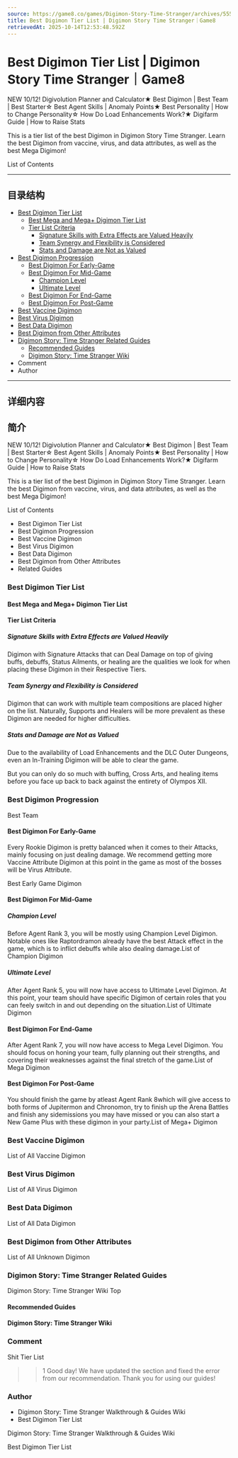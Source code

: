 ```yaml
---
source: https://game8.co/games/Digimon-Story-Time-Stranger/archives/555543
title: Best Digimon Tier List | Digimon Story Time Stranger｜Game8
retrievedAt: 2025-10-14T12:53:48.592Z
---
```


# Best Digimon Tier List | Digimon Story Time Stranger｜Game8

NEW 10/12! Digivolution Planner and Calculator★ Best Digimon | Best Team | Best Starter☆ Best Agent Skills | Anomaly Points★ Best Personality | How to Change Personality☆ How Do Load Enhancements Work?★ Digifarm Guide | How to Raise Stats

This is a tier list of the best Digimon in Digimon Story Time Stranger. Learn the best Digimon from vaccine, virus, and data attributes, as well as the best Mega Digimon!

List of Contents

---

## 目录结构

  - [Best Digimon Tier List](#hl_1)
    - [Best Mega and Mega+ Digimon Tier List](#hm_1)
    - [Tier List Criteria](#hm_2)
      - [Signature Skills with Extra Effects are Valued Heavily](#hs_1)
      - [Team Synergy and Flexibility is Considered](#hs_2)
      - [Stats and Damage are Not as Valued](#hs_3)
  - [Best Digimon Progression](#hl_2)
    - [Best Digimon For Early-Game](#hm_3)
    - [Best Digimon For Mid-Game](#hm_4)
      - [Champion Level](#hs_4)
      - [Ultimate Level](#hs_5)
    - [Best Digimon For End-Game](#hm_5)
    - [Best Digimon For Post-Game](#hm_6)
  - [Best Vaccine Digimon](#hl_3)
  - [Best Virus Digimon](#hl_4)
  - [Best Data Digimon](#hl_5)
  - [Best Digimon from Other Attributes](#hl_6)
  - [Digimon Story: Time Stranger Related Guides](#hl_7)
    - [Recommended Guides](#hm_7)
    - [Digimon Story: Time Stranger Wiki](#hm_8)
  - Comment
  - Author

---

## 详细内容

## 简介

NEW 10/12! Digivolution Planner and Calculator★ Best Digimon | Best Team | Best Starter☆ Best Agent Skills | Anomaly Points★ Best Personality | How to Change Personality☆ How Do Load Enhancements Work?★ Digifarm Guide | How to Raise Stats

This is a tier list of the best Digimon in Digimon Story Time Stranger. Learn the best Digimon from vaccine, virus, and data attributes, as well as the best Mega Digimon!

List of Contents

- Best Digimon Tier List
- Best Digimon Progression
- Best Vaccine Digimon
- Best Virus Digimon
- Best Data Digimon
- Best Digimon from Other Attributes
- Related Guides

### Best Digimon Tier List



#### Best Mega and Mega+ Digimon Tier List



#### Tier List Criteria



##### Signature Skills with Extra Effects are Valued Heavily

Digimon with Signature Attacks that can Deal Damage on top of giving buffs, debuffs, Status Ailments, or healing are the qualities we look for when placing these Digimon in their Respective Tiers.

##### Team Synergy and Flexibility is Considered

Digimon that can work with multiple team compositions are placed higher on the list. Naturally, Supports and Healers will be more prevalent as these Digimon are needed for higher difficulties.

##### Stats and Damage are Not as Valued

Due to the availability of Load Enhancements and the DLC Outer Dungeons, even an In-Training Digimon will be able to clear the game.

But you can only do so much with buffing, Cross Arts, and healing items before you face up back to back against the entirety of Olympos XII.

### Best Digimon Progression

Best Team

#### Best Digimon For Early-Game

Every Rookie Digimon is pretty balanced when it comes to their Attacks, mainly focusing on just dealing damage. We recommend getting more Vaccine Attribute Digimon at this point in the game as most of the bosses will be Virus Attribute.

Best Early Game Digimon

#### Best Digimon For Mid-Game



##### Champion Level

Before Agent Rank 3, you will be mostly using Champion Level Digimon. Notable ones like Raptordramon already have the best Attack effect in the game, which is to inflict debuffs while also dealing damage.List of Champion Digimon

##### Ultimate Level

After Agent Rank 5, you will now have access to Ultimate Level Digimon. At this point, your team should have specific Digimon of certain roles that you can feely switch in and out depending on the situation.List of Ultimate Digimon

#### Best Digimon For End-Game

After Agent Rank 7, you will now have access to Mega Level Digimon. You should focus on honing your team, fully planning out their strengths, and covering their weaknesses against the final stretch of the game.List of Mega Digimon

#### Best Digimon For Post-Game

You should finish the game by atleast Agent Rank 8which will give access to both forms of Jupitermon and Chronomon, try to finish up the Arena Battles and finish any sidemissions you may have missed or you can also start a New Game Plus with these digimon in your party.List of Mega+ Digimon

### Best Vaccine Digimon

List of All Vaccine Digimon

### Best Virus Digimon

List of All Virus Digimon

### Best Data Digimon

List of All Data Digimon

### Best Digimon from Other Attributes

List of All Unknown Digimon

### Digimon Story: Time Stranger Related Guides

Digimon Story: Time Stranger Wiki Top

#### Recommended Guides



#### Digimon Story: Time Stranger Wiki



### Comment

Shit Tier List

>>1 Good day! We have updated the section and fixed the error from our recommendation. Thank you for using our guides!

### Author

- Digimon Story: Time Stranger Walkthrough & Guides Wiki
- Best Digimon Tier List

Digimon Story: Time Stranger Walkthrough & Guides Wiki

Best Digimon Tier List
